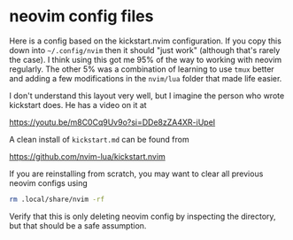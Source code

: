 # neovim config files

Here is a config based on the kickstart.nvim configuration. If you copy this
down into `~/.config/nvim` then it should "just work" (although that's rarely
the case). I think using this got me 95% of the way to working with neovim
regularly. The other 5% was a combination of learning to use `tmux` better and
adding a few modifications in the `nvim/lua` folder that made life easier.

I don't understand this layout very well, but I imagine the person who wrote
kickstart does. He has a video on it at

https://youtu.be/m8C0Cq9Uv9o?si=DDe8zZA4XR-iUpeI

A clean install of `kickstart.md` can be found from

https://github.com/nvim-lua/kickstart.nvim

If you are reinstalling from scratch, you may want to clear all previous neovim
configs using

```bash
rm .local/share/nvim -rf
```

Verify that this is only deleting neovim config by inspecting the directory, but
that should be a safe assumption.
